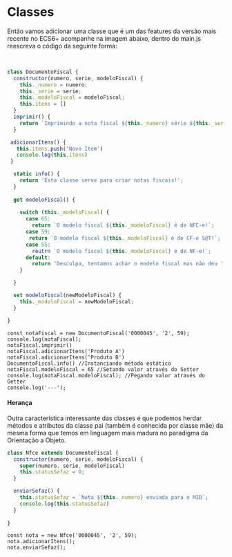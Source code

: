 <h1> Classes </h1>
<p>
Então vamos adicionar uma classe que é um das features da versão mais recente no ECS6+ acompanhe na imagem abaixo, dentro do main.js reescreva o código da seguinte forma:
</p><br>

```javascript
class DocumentoFiscal {
  constructor(numero, serie, modeloFiscal) {
    this._numero = numero;
    this._serie = serie;
    this._modeloFiscal = modeloFiscal;
    this.itens = []
  }
  imprimir() {
    return `Imprimindo a nota fiscal ${this._numero} série ${this._serie}!`;
  }

 adicionarItens() {
   this.itens.push('Novo Item')
   console.log(this.itens)
 }

  static info() {
    return 'Esta classe serve para criar notas fiscais!';
  }
 
  get modeloFiscal() {
 
    switch (this._modeloFiscal) {
      case 65:
        return `O modelo fiscal ${this._modeloFiscal} é de NFC-e!`;
      case 59:
       return `O modelo fiscal ${this._modeloFiscal} é de CF-e S@T!`;
      case 55:
        reutrn `O modelo fiscal ${this._modeloFiscal} é de NF-e!`;
      default:
        return 'Desculpa, tentamos achar o modelo fiscal mas não deu ' + this._modeloFiscal + '.';
    }

  }

  set modeloFiscal(newModeloFiscal) {
    this._modeloFiscal = newModeloFiscal;
  }

}
```

    const notaFiscal = new DocumentoFiscal('0000045', '2', 59);
    console.log(notaFiscal);
    notaFiscal.imprimir()
    notaFiscal.adicionarItens('Produto A')
    notaFiscal.adicionarItens('Produto B')
    DocumentoFiscal.info() //Instanciando método estático
    notaFiscal.modeloFiscal = 65 //Setando valor através do Setter
    console.log(notaFiscal.modeloFiscal); //Pegando valor através do Getter
    console.log('---');
    

<h4>Herança </h4>

Outra característica interessante das classes é que podemos herdar métodos e atributos da classe pai (também é conhecida por classe mãe) da mesma forma que temos em linguagem mais madura no paradigma da Orientação a Objeto. <br>

```javascript
class Nfce extends DocumentoFiscal {
  constructor(numero, serie, modeloFiscal) {
    super(numero, serie, modeloFiscal)
    this.statusSefaz = 0;
  }

  enviarSefaz() {
    this.statusSefaz = `Nota ${this._numero} enviada para o MID`;
    console.log(this.statusSefaz)
  }
  
}
```

    const nota = new Nfce('0000045', '2', 59);
    nota.adicionarItens();
    nota.enviarSefaz();
	
	

